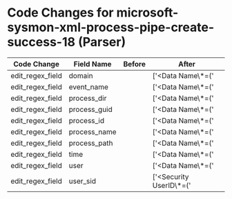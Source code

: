 # Code Changes for microsoft-sysmon-xml-process-pipe-create-success-18 (Parser)

| Code Change | Field Name | Before | After |
|-------------|------------|--------|-------|
| edit_regex_field | domain |  | ['<Data Name\\*=(\'|")User(\'|")>(({domain}[^\>]+?\w+))?\\({user}[\w\.\-\!\#\^\~]{1,40}\$?)<\/Data>'] |
| edit_regex_field | event_name |  | ['<Data Name\\*=(\'|")EventType(\'|")>({event_name}[^<]+)<\/Data>'] |
| edit_regex_field | process_dir |  | ['<Data Name\\*=(\'|")Image(\'|")>({process_path}(({process_dir}[^<>]+?)[\\\/]+)?({process_name}[^\\\/<>]+?)?)<\/Data>'] |
| edit_regex_field | process_guid |  | ['<Data Name\\*=(\'|")ProcessGuid(\'|")>({process_guid}[^<]+)<\/Data>'] |
| edit_regex_field | process_id |  | ['<Data Name\\*=(\'|")ProcessId(\'|")>({process_id}\d+)<\/Data>'] |
| edit_regex_field | process_name |  | ['<Data Name\\*=(\'|")Image(\'|")>({process_path}(({process_dir}[^<>]+?)[\\\/]+)?({process_name}[^\\\/<>]+?)?)<\/Data>'] |
| edit_regex_field | process_path |  | ['<Data Name\\*=(\'|")Image(\'|")>({process_path}(({process_dir}[^<>]+?)[\\\/]+)?({process_name}[^\\\/<>]+?)?)<\/Data>'] |
| edit_regex_field | time |  | ['<Data Name\\*=(\'|")UtcTime(\'|")>({time}\d\d\d\d-\d\d-\d\d\s\d\d:\d\d:\d\d\.\d+)<\/Data>', '<TimeCreated SystemTime=(\'|")({time}\d\d\d\d-\d\d-\d\dT\d\d:\d\d:\d\d\.\d+Z)'] |
| edit_regex_field | user |  | ['<Data Name\\*=(\'|")User(\'|")>(({domain}[^\>]+?\w+))?\\({user}[\w\.\-\!\#\^\~]{1,40}\$?)<\/Data>'] |
| edit_regex_field | user_sid |  | ['<Security UserID\\*=(\'|")({user_sid}[^\'"]+)(\'|")'] |
